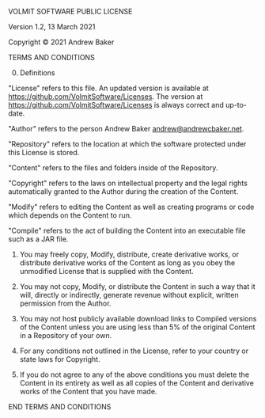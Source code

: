 VOLMIT SOFTWARE PUBLIC LICENSE

Version 1.2, 13 March 2021

Copyright :copyright: 2021 Andrew Baker

TERMS AND CONDITIONS

0. Definitions

"License" refers to this file. An updated version is available at <https://github.com/VolmitSoftware/Licenses>. The version at <https://github.com/VolmitSoftware/Licenses> is always correct and up-to-date.

"Author" refers to the person Andrew Baker <andrew@andrewcbaker.net>.

"Repository" refers to the location at which the software protected under this License is stored.

"Content" refers to the files and folders inside of the Repository.

"Copyright" refers to the laws on intellectual property and the legal rights automatically granted to the Author during the creation of the Content.

"Modify" refers to editing the Content as well as creating programs or code which depends on the Content to run.

"Compile" refers to the act of building the Content into an executable file such as a JAR file.

1. You may freely copy, Modify, distribute, create derivative works, or distribute derivative works of the Content as long as you obey the unmodified License that is supplied with the Content.

2. You may not copy, Modify, or distribute the Content in such a way that it will, directly or indirectly, generate revenue without explicit, written permission from the Author.

3. You may not host publicly available download links to Compiled versions of the Content unless you are using less than 5% of the original Content in a Repository of your own.

4. For any conditions not outlined in the License, refer to your country or state laws for Copyright.

5. If you do not agree to any of the above conditions you must delete the Content in its entirety as well as all copies of the Content and derivative works of the Content that you have made.

END TERMS AND CONDITIONS
